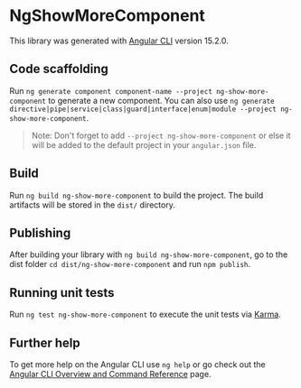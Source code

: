 # NgShowMoreComponent

This library was generated with [Angular CLI](https://github.com/angular/angular-cli) version 15.2.0.

## Code scaffolding

Run `ng generate component component-name --project ng-show-more-component` to generate a new component. You can also use `ng generate directive|pipe|service|class|guard|interface|enum|module --project ng-show-more-component`.
> Note: Don't forget to add `--project ng-show-more-component` or else it will be added to the default project in your `angular.json` file. 

## Build

Run `ng build ng-show-more-component` to build the project. The build artifacts will be stored in the `dist/` directory.

## Publishing

After building your library with `ng build ng-show-more-component`, go to the dist folder `cd dist/ng-show-more-component` and run `npm publish`.

## Running unit tests

Run `ng test ng-show-more-component` to execute the unit tests via [Karma](https://karma-runner.github.io).

## Further help

To get more help on the Angular CLI use `ng help` or go check out the [Angular CLI Overview and Command Reference](https://angular.io/cli) page.
